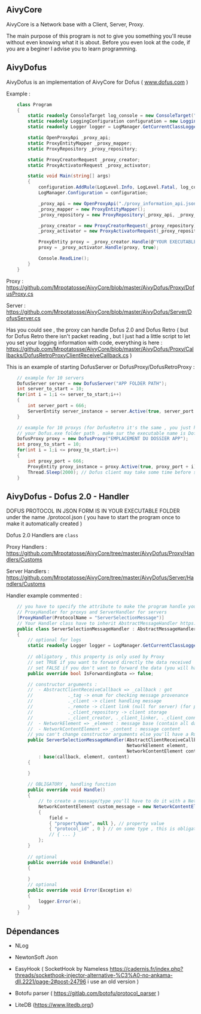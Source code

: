 <h2> AivyCore </h2>

AivyCore is a Network base with a Client, Server, Proxy.

The main purpose of this program is not to give you something you'll reuse without even knowing what it is about. Before you even look at the code, if you are a beginer I advise you to learn programming.

<h2> AivyDofus </h2>

AivyDofus is an implementation of AivyCore for Dofus ( www.dofus.com )

Example :

```csharp 
    class Program
    {
        static readonly ConsoleTarget log_console = new ConsoleTarget("log_console");
        static readonly LoggingConfiguration configuration = new LoggingConfiguration();
        static readonly Logger logger = LogManager.GetCurrentClassLogger();

        static OpenProxyApi _proxy_api;
        static ProxyEntityMapper _proxy_mapper;
        static ProxyRepository _proxy_repository;

        static ProxyCreatorRequest _proxy_creator;
        static ProxyActivatorRequest _proxy_activator;

        static void Main(string[] args)
        {
            configuration.AddRule(LogLevel.Info, LogLevel.Fatal, log_console);
            LogManager.Configuration = configuration;

            _proxy_api = new OpenProxyApi("./proxy_information_api.json");
            _proxy_mapper = new ProxyEntityMapper();
            _proxy_repository = new ProxyRepository(_proxy_api, _proxy_mapper);

            _proxy_creator = new ProxyCreatorRequest(_proxy_repository);
            _proxy_activator = new ProxyActivatorRequest(_proxy_repository);

            ProxyEntity proxy = _proxy_creator.Handle(@"YOUR EXECUTABLE FILE", 666);
            proxy = _proxy_activator.Handle(proxy, true);

            Console.ReadLine();
        }
    }
```

Proxy : https://github.com/Mrpotatosse/AivyCore/blob/master/AivyDofus/Proxy/DofusProxy.cs

Server : https://github.com/Mrpotatosse/AivyCore/blob/master/AivyDofus/Server/DofusServer.cs

Has you could see , the proxy can handle Dofus 2.0 and Dofus Retro ( but for Dofus Retro there isn't packet reading , but I just had a little script to let you set your logging information with code, everything is here : https://github.com/Mrpotatosse/AivyCore/blob/master/AivyDofus/Proxy/Callbacks/DofusRetroProxyClientReceiveCallback.cs )

This is an example of starting DofusServer or DofusProxy/DofusRetroProxy :

```csharp
    // example for 10 servers
    DofusServer server = new DofusServer("APP FOLDER PATH");
    int server_to_start = 10;
    for(int i = 1;i <= server_to_start;i++)
    {
        int server_port = 666;
        ServerEntity server_instance = server.Active(true, server_port + i); 
    }

    // example for 10 proxys (for DofusRetro it's the same , you just have to replace DofusProxy by DofusRetroProxy and DofusRetroProxy ctor got 
    // your Dofus.exe folder path , make sur the executable name is Dofus.exe (ONLY FOR RETRO) )
    DofusProxy proxy = new DofusProxy("EMPLACEMENT DU DOSSIER APP");
    int proxy_to_start = 10;
    for(int i = 1;i <= proxy_to_start;i++)
    {
        int proxy_port = 666;
        ProxyEntity proxy_instance = proxy.Active(true, proxy_port + i); 
        Thread.Sleep(2000); // Dofus client may take some time before starting , to avoid some client bug , make sur to sleep between each instance creator
    }
```

<h2> AivyDofus - Dofus 2.0 - Handler </h2>

DOFUS PROTOCOL IN JSON FORM IS IN YOUR EXECUTABLE FOLDER under the name ./protocol.json ( you have to start the program once to make it automatically created )

Dofus 2.0 Handlers are ``class`` 

Proxy Handlers : https://github.com/Mrpotatosse/AivyCore/tree/master/AivyDofus/Proxy/Handlers/Customs

Server Handlers : https://github.com/Mrpotatosse/AivyCore/tree/master/AivyDofus/Server/Handlers/Customs

Handler example commented : 

```csharp
    // you have to specify the attribute to make the program handle you message (set it to commentary if you don't want to handle it)
    // ProxyHandler for proxys and ServerHandler for servers
    [ProxyHandler(ProtocolName = "ServerSelectionMessage")]
    // Your Handler class have to inherit AbstractMessageHandler https://github.com/Mrpotatosse/AivyCore/blob/master/AivyDofus/Handler/AbstractMessageHandler.cs
    public class ServerSelectionMessageHandler : AbstractMessageHandler
    {
        // optional for logs
        static readonly Logger logger = LogManager.GetCurrentClassLogger();
        
        // obligatory , this property is only used by Proxy
        // set TRUE if you want to forward directly the data received 
        // set FALSE if you don't want to forward the data (you will have to send it manualy)
        public override bool IsForwardingData => false;

        // constructor arguments :
        //  - AbstractClientReceiveCallback => _callback : got
        //             ._tag -> enum for checking message provenance
        //             ._client -> client handling message
        //             ._remote -> client link (null for server) (for proxy , if _tag = Client then _remote = Dofus Server , else _remote = Dofus Client)
        //             ._client_repository -> client storage
        //             ._client_creator, ._client_linker, ._client_connector, ._client_disconnector -> class for client actions
        //  - NetworkElement => _element : message base (contain all data about the class reading and writing method)
        //  - NetworkContentElement => _content : message content
        // you can't change constructor arguments else you'll have a Runtime Error
        public ServerSelectionMessageHandler(AbstractClientReceiveCallback callback,
                                             NetworkElement element,
                                             NetworkContentElement content)
            : base(callback, element, content)
        {

        }
        
        // OBLIGATORY , handling function
        public override void Handle()
        {
            // to create a message/type you'll have to do it with a NetworkContentElement
            NetworkContentElement custom_message = new NetworkContentElement()
            {
                field = 
                { "propertyName", null }, // property value
                { "protocol_id" , 0 } // on some type , this is obligatory , check it on protocol.json , 'prefixed_by_type_id' value
                // { ... }   
            };
        }
        
        // optional
        public override void EndHandle()
        {
        
        }
        // optional
        public override void Error(Exception e)
        {
            logger.Error(e);
        }
    }
```

<h2> Dépendances </h2>

- NLog

- NewtonSoft Json

- EasyHook ( SocketHook by Nameless https://cadernis.fr/index.php?threads/sockethook-injector-alternative-%C3%A0-no-ankama-dll.2221/page-2#post-24796 i use an old version )

- Botofu parser ( https://gitlab.com/botofu/protocol_parser )
  
- LiteDB (https://www.litedb.org/) 
